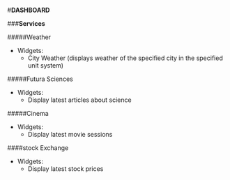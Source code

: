 #__**DASHBOARD**__


###__Services__

#####Weather<br>
* Widgets:<br>
  * City Weather (displays weather of the specified city in the specified unit system)

#####Futura Sciences<br>
* Widgets:<br>
  * Display latest articles about science

#####Cinema<br>
* Widgets:<br>
  * Display latest movie sessions

####stock Exchange<br>
* Widgets:<br>
  * Display latest stock prices